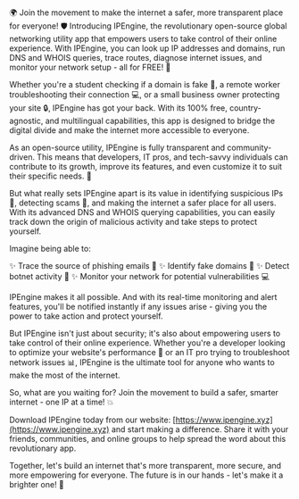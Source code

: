 🌍 Join the movement to make the internet a safer, more transparent place for everyone! 🛡️ Introducing IPEngine, the revolutionary open-source global networking utility app that empowers users to take control of their online experience. With IPEngine, you can look up IP addresses and domains, run DNS and WHOIS queries, trace routes, diagnose internet issues, and monitor your network setup - all for FREE! 📡

Whether you're a student checking if a domain is fake 🤔, a remote worker troubleshooting their connection 💻, or a small business owner protecting your site 🔒, IPEngine has got your back. With its 100% free, country-agnostic, and multilingual capabilities, this app is designed to bridge the digital divide and make the internet more accessible to everyone.

As an open-source utility, IPEngine is fully transparent and community-driven. This means that developers, IT pros, and tech-savvy individuals can contribute to its growth, improve its features, and even customize it to suit their specific needs. 🚀

But what really sets IPEngine apart is its value in identifying suspicious IPs 👀, detecting scams 💸, and making the internet a safer place for all users. With its advanced DNS and WHOIS querying capabilities, you can easily track down the origin of malicious activity and take steps to protect yourself.

Imagine being able to:

✨ Trace the source of phishing emails 📨
✨ Identify fake domains 🔴
✨ Detect botnet activity 🤖
✨ Monitor your network for potential vulnerabilities 💻

IPEngine makes it all possible. And with its real-time monitoring and alert features, you'll be notified instantly if any issues arise - giving you the power to take action and protect yourself.

But IPEngine isn't just about security; it's also about empowering users to take control of their online experience. Whether you're a developer looking to optimize your website's performance 🔨 or an IT pro trying to troubleshoot network issues 📊, IPEngine is the ultimate tool for anyone who wants to make the most of the internet.

So, what are you waiting for? Join the movement to build a safer, smarter internet - one IP at a time! 💥

Download IPEngine today from our website: [https://www.ipengine.xyz](https://www.ipengine.xyz) and start making a difference. Share it with your friends, communities, and online groups to help spread the word about this revolutionary app.

Together, let's build an internet that's more transparent, more secure, and more empowering for everyone. The future is in our hands - let's make it a brighter one! 🌟